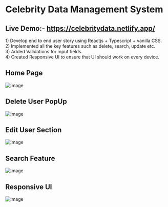 # Celebrity Data Management System
## Live Demo:- https://celebritydata.netlify.app/
<p>1) Develop end to end user story using Reactjs + Typescript + vanilla CSS.<br>
2) Implemented all the key features such as delete, search, update etc.<br>
3) Added Validations for input fields.<br>
4) Created Responsive UI to ensure that UI should work on every device.<br>
</p>

## Home Page
![image](https://github.com/user-attachments/assets/d3a7bf5e-17d8-4ce9-afb1-e95fa7cc50ba)

## Delete User PopUp
![image](https://github.com/user-attachments/assets/5568a351-6f5c-4bf2-b894-58da8030318d)

## Edit User Section
![image](https://github.com/user-attachments/assets/88dfc380-5014-42c8-a630-e98bc65f504f)

## Search Feature
![image](https://github.com/user-attachments/assets/ffc8d2ec-5064-4242-84eb-4e41cba395ab)

## Responsive UI
![image](https://github.com/user-attachments/assets/0a0602a8-aac7-4998-bc93-ba59ff5ff602)
